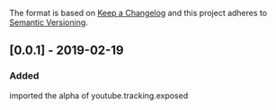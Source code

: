 The format is based on [Keep a Changelog](http://keepachangelog.com/) and this
project adheres to [Semantic Versioning](http://semver.org/).

## [0.0.1] - 2019-02-19
### Added
imported the alpha of youtube.tracking.exposed 

